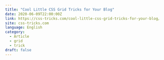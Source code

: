 ```yaml
---
title: "Cool Little CSS Grid Tricks for Your Blog"
date: 2020-06-09T22:00:00Z
link: https://css-tricks.com/cool-little-css-grid-tricks-for-your-blog/?utm_medium=RSS&utm_source=news.12bit.vn
site: css-tricks.com
language: English
category:
  - Article
  - grid
  - trick
draft: false
---
```

